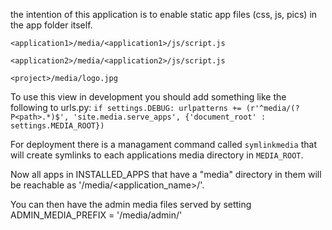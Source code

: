 the intention of this application is to enable static app files (css, js, pics) in the app folder itself.

`<application1>/media/<application1>/js/script.js`

`<application2>/media/<application2>/js/script.js`

`<project>/media/logo.jpg`

To use this view in development you should add something like the following to urls.py: 
    `if settings.DEBUG: urlpatterns += (r'^media/(?P<path>.*)$', 'site.media.serve_apps', {'document_root' : settings.MEDIA_ROOT})`

For deployment there is a managament command called `symlinkmedia` that will create symlinks to each applications media directory in `MEDIA_ROOT`.

Now all apps in INSTALLED_APPS that have a "media" directory in them will be reachable as '/media/<application_name>/'.

You can then have the admin media files served by setting ADMIN_MEDIA_PREFIX = '/media/admin/' 
